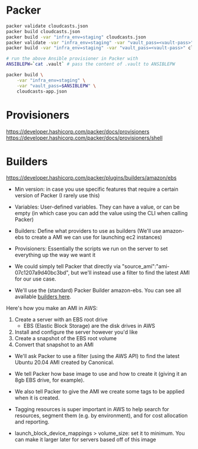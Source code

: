 # Packer

```sh
packer validate cloudcasts.json
packer build cloudcasts.json
packer build -var "infra_env=staging" cloudcasts.json
packer validate -var "infra_env=staging" -var "vault_pass=<vault-pass>" cloudcasts.json
packer build -var "infra_env=staging" -var "vault_pass=<vault-pass>" cloudcasts.json

# run the above Ansible provisioner in Packer with
ANSIBLEPW=`cat .vault` # pass the content of .vault to ANSIBLEPW

packer build \
    -var "infra_env=staging" \
    -var "vault_pass=$ANSIBLEPW" \
    cloudcasts-app.json
```

# Provisioners

https://developer.hashicorp.com/packer/docs/provisioners
https://developer.hashicorp.com/packer/docs/provisioners/shell

# Builders

https://developer.hashicorp.com/packer/plugins/builders/amazon/ebs

- Min version: in case you use specific features that require a certain version of Packer (I rarely use this)

- Variables: User-defined variables. They can have a value, or can be empty (in which case you can add the value using the CLI when calling Packer)

- Builders: Define what providers to use as builders (We'll use amazon-ebs to create a AMI we can use for launching ec2 instances)

- Provisioners: Essentially the scripts we run on the server to set everything up the way we want it

- We could simply tell Packer that directly via "source_ami":"ami-07c1207a9d40bc3bd", but we'll instead use a filter to find the latest AMI for our use case.

- We'll use the (standard) Packer Builder amazon-ebs. You can see all available [builders here](https://developer.hashicorp.com/packer/plugins/builders/amazon).

Here's how you make an AMI in AWS:

1. Create a server with an EBS root drive
   - EBS (Elastic Block Storage) are the disk drives in AWS
1. Install and configure the server however you'd like
1. Create a snapshot of the EBS root volume
1. Convert that snapshot to an AMI

- We'll ask Packer to use a filter (using the AWS API) to find the latest Ubuntu 20.04 AMI created by Canonical.

- We tell Packer how base image to use and how to create it (giving it an 8gb EBS drive, for example).

- We also tell Packer to give the AMI we create some tags to be applied when it is created.

- Tagging resources is super important in AWS to help search for resources, segment them (e.g. by environment), and for cost allocation and reporting.

- launch_block_device_mappings > volume_size: set it to minimum. You can make it larger later for servers based off of this image
